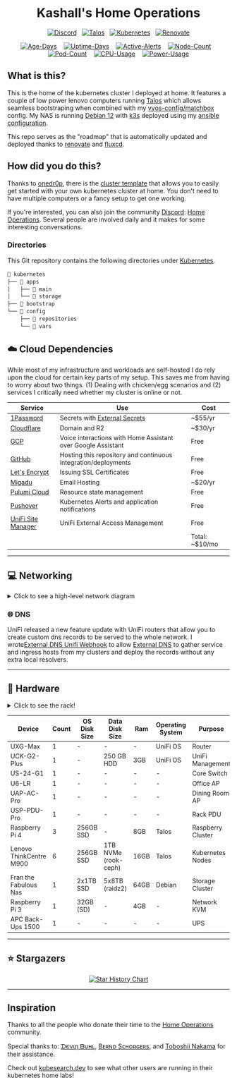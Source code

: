 <div align="center">

# Kashall's Home Operations

[![Discord](https://img.shields.io/discord/673534664354430999?style=for-the-badge&label&logo=discord&logoColor=white&color=blue)](https://discord.gg/home-operations)&nbsp;&nbsp;
[![Talos](https://img.shields.io/endpoint?url=https%3A%2F%2Fkromgo.ok8.sh%2Fquery%3Fformat%3Dendpoint%26metric%3Dtalos_version&style=for-the-badge&logo=talos&logoColor=white&color=blue&label=%20)](https://www.talos.dev/)&nbsp;&nbsp;
[![Kubernetes](https://img.shields.io/endpoint?url=https%3A%2F%2Fkromgo.ok8.sh%2Fquery%3Fformat%3Dendpoint%26metric%3Dkubernetes_version&style=for-the-badge&logo=kubernetes&logoColor=white&color=blue&label=%20)](https://www.talos.dev/)&nbsp;&nbsp;
[![Renovate](https://img.shields.io/github/actions/workflow/status/kashalls/home-cluster/renovate.yaml?branch=main&label=&logo=renovatebot&style=for-the-badge&color=blue)](https://github.com/kashalls/home-cluster/actions/workflows/renovate.yaml)

[![Age-Days](https://img.shields.io/endpoint?url=https%3A%2F%2Fkromgo.ok8.sh%2Fquery%3Fmetric%3Dcluster_age_days&style=flat-squaree&label=Age)](https://github.com/kashalls/kromgo/)&nbsp;&nbsp;&nbsp;
[![Uptime-Days](https://img.shields.io/endpoint?url=https%3A%2F%2Fkromgo.ok8.sh%2Fquery%3Fmetric%3Dcluster_uptime_days&style=flat-square&label=Uptime)](https://github.com/kashalls/kromgo/)&nbsp;&nbsp;&nbsp;
[![Active-Alerts](https://img.shields.io/endpoint?url=https%3A%2F%2Fkromgo.ok8.sh%2Fquery%3Fmetric%3Dprometheus_active_alerts&style=flat-square&label=Firing%20Alerts
)](https://github.com/kashalls/kromgo/)&nbsp;&nbsp;&nbsp;
[![Node-Count](https://img.shields.io/endpoint?url=https%3A%2F%2Fkromgo.ok8.sh%2Fquery%3Fmetric%3Dcluster_node_count&style=flat-square&label=Nodes)](https://github.com/kashalls/kromgo/)&nbsp;&nbsp;&nbsp;
[![Pod-Count](https://img.shields.io/endpoint?url=https%3A%2F%2Fkromgo.ok8.sh%2Fquery%3Fmetric%3Dcluster_pods_running&style=flat-square&label=Pods&color=green)](https://github.com/kashalls/kromgo/)&nbsp;&nbsp;&nbsp;
[![CPU-Usage](https://img.shields.io/endpoint?url=https%3A%2F%2Fkromgo.ok8.sh%2Fquery%3Fmetric%3Dcluster_cpu_usage&style=flat-square&label=CPU)](https://github.com/kashalls/kromgo/)&nbsp;&nbsp;&nbsp;
[![Power-Usage](https://img.shields.io/endpoint?url=https%3A%2F%2Fkromgo.ok8.sh%2Fquery%3Fmetric%3Dcluster_power_usage&style=flat-square&label=Power)](https://github.com/kashalls/kromgo/)

</div>

## What is this?

This is the home of the kubernetes cluster I deployed at home. It features a couple of low power lenovo computers running [Talos](https://www.talos.dev/) which allows seamless bootstraping when combined with my [vyos-config/matchbox](https://github.com/kashalls/vyos-config/blob/main/config-parts/container.sh#L98) config. My NAS is running [Debian 12](https://www.debian.org/) with [k3s](https://k3s.io/) deployed using my [ansible configuration](/ansible/).

This repo serves as the "roadmap" that is automatically updated and deployed thanks to [renovate](https://www.mend.io/renovate/) and [fluxcd](https://fluxcd.io/).

## How did you do this?

Thanks to [onedr0p](https://github.com/onedr0p), there is the [cluster template](https://github.com/onedr0p/flux-cluster-template) that allows you to easily get started with your own kubernetes cluster at home. You don't need to have multiple computers or a fancy setup to get one working.

If you're interested, you can also join the community [Discord](https://discord.com): [Home Operations](https://discord.gg/home-operations). Several people are involved daily and it makes for some interesting conversations.

### Directories

This Git repository contains the following directories under [Kubernetes](./kubernetes/).

```sh
📁 kubernetes
├── 📁 apps
│   ├── 📁 main
│   └── 📁 storage
├── 📁 bootstrap
└── 📁 config
    ├── 📁 repositories
    └── 📁 vars
```

## ☁️ Cloud Dependencies

While most of my infrastructure and workloads are self-hosted I do rely upon the cloud for certain key parts of my setup. This saves me from having to worry about two things. (1) Dealing with chicken/egg scenarios and (2) services I critically need whether my cluster is online or not.

| Service                                         | Use                                                               | Cost           |
|-------------------------------------------------|-------------------------------------------------------------------|----------------|
| [1Password](https://1password.com/)             | Secrets with [External Secrets](https://external-secrets.io/)     | ~$55/yr        |
| [Cloudflare](https://www.cloudflare.com/)       | Domain and R2                                                     | ~$30/yr        |
| [GCP](https://cloud.google.com/)                | Voice interactions with Home Assistant over Google Assistant      | Free           |
| [GitHub](https://github.com/)                   | Hosting this repository and continuous integration/deployments    | Free           |
| [Let's Encrypt](https://letsencrypt.org/)       | Issuing SSL Certificates                                          | Free           |
| [Migadu](https://migadu.com/)                   | Email Hosting                                                     | ~$20/yr        |
| [Pulumi Cloud](https://app.pulumi.com/)         | Resource state management                                         | Free           |
| [Pushover](https://pushover.net/)               | Kubernetes Alerts and application notifications                   | Free           |
| [UniFi Site Manager](https://unifi.ui.com)      | UniFi External Access Management                                  | Free           |
|                                                 |                                                                   | Total: ~$10/mo |
---


## 💻 Networking

<details>
  <summary>Click to see a high-level network diagram</summary>

  <img src="https://raw.githubusercontent.com/kashalls/home-cluster/main/.github/assets/network-topology.png" align="center" width="600px" alt="networking"/>
</details>


### 🌐 DNS

UniFi released a new feature update with UniFi routers that allow you to create custom dns records to be served to the whole network. I wrote[External DNS Unifi Webhook](https://github.com/kashalls/external-dns-unifi-webhook) to allow [External DNS](https://github.com/kubernetes-sigs/external-dns/) to gather service and ingress hosts from my clusters and deploy the records without any extra local resolvers.

---

## 🔧 Hardware

<details>
  <summary>Click to see the rack!</summary>
  Updated 05/25/2024

  <img src="https://owo.whats-th.is/2drDDRN.jpg" align="center" width="200px" alt="rack"/>
</details>

| Device                      | Count | OS Disk Size | Data Disk Size              | Ram  | Operating System | Purpose             |
|-----------------------------|-------|--------------|-----------------------------|------|------------------|---------------------|
| UXG-Max                     | 1     | -            | -                           | -    | UniFi OS         | Router              |
| UCK-G2-Plus                 | 1     | -            | 250 GB HDD                  | 3GB  | UniFi OS         | UniFi Management    |
| US-24-G1                    | 1     | -            | -                           | -    | -                | Core Switch         |
| U6-LR                       | 1     | -            | -                           | -    | -                | Office AP           |
| UAP-AC-Pro                  | 1     | -            | -                           | -    | -                | Dining Room AP      |
| USP-PDU-Pro                 | 1     | -            | -                           | -    | -                | Rack PDU            |
| Raspberry Pi 4              | 3     | 256GB SSD    | -                           | 8GB  | Talos            | Raspberry Cluster   |
| Lenovo ThinkCentre M900     | 6     | 256GB SSD    | 1TB NVMe (rook-ceph)        | 16GB | Talos            | Kubernetes Nodes    |
| Fran the Fabulous Nas       | 1     | 2x1TB SSD    | 5x8TB (raidz2)              | 64GB | Debian           | Storage Cluster     |
| Raspberry Pi 3              | 1     | 32GB (SD)    | -                           | 4GB  | -                | Network KVM         |
| APC Back-Ups 1500           | 1     | -            | -                           | -    | -                | UPS                 |

---

## ⭐ Stargazers

<div align="center">

[![Star History Chart](https://api.star-history.com/svg?repos=kashalls/home-cluster&type=Date)](https://star-history.com/#kashalls/home-cluster&Date)

</div>

---

## Inspiration

Thanks to all the people who donate their time to the [Home Operations](https://discord.gg/home-operations) community.

Special thanks to: [ᗪєνιη ᗷυнʟ](https://github.com/onedr0p/home-cluster), [Bᴇʀɴᴅ Sᴄʜᴏʀɢᴇʀs](https://github.com/bjw-s/k8s-gitops), and [Toboshii Nakama](https://github.com/toboshii/home-cluster) for their assistance.

Check out [kubesearch.dev](https://kubesearch.dev) to see what other users are running in their kubernetes home labs!
